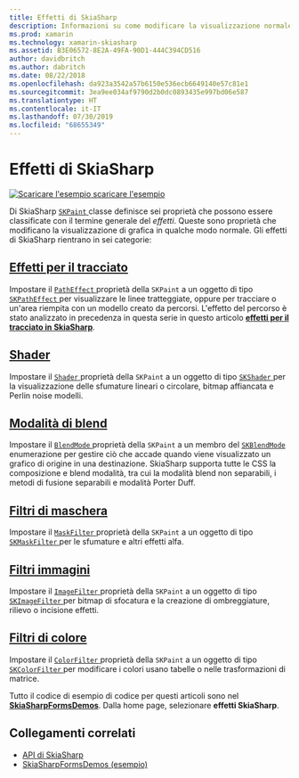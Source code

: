 ```yaml
---
title: Effetti di SkiaSharp
description: Informazioni su come modificare la visualizzazione normale della grafica con sfumature, bitmap per l'affiancamento, le modalità di blend, blur e altri effetti.
ms.prod: xamarin
ms.technology: xamarin-skiasharp
ms.assetid: B3E06572-8E2A-49FA-90D1-444C394CD516
author: davidbritch
ms.author: dabritch
ms.date: 08/22/2018
ms.openlocfilehash: da923a3542a57b6150e536ecb6649140e57c81e1
ms.sourcegitcommit: 3ea9ee034af9790d2b0dc0893435e997bd06e587
ms.translationtype: HT
ms.contentlocale: it-IT
ms.lasthandoff: 07/30/2019
ms.locfileid: "68655349"
---
```

# <a name="skiasharp-effects"></a>Effetti di SkiaSharp

[![Scaricare l'esempio](~/media/shared/download.png) scaricare l'esempio](https://docs.microsoft.com/samples/xamarin/xamarin-forms-samples/skiasharpforms-demos)

Di SkiaSharp [ `SKPaint` ](xref:SkiaSharp.SKPaint) classe definisce sei proprietà che possono essere classificate con il termine generale del _effetti_. Queste sono proprietà che modificano la visualizzazione di grafica in qualche modo normale. Gli effetti di SkiaSharp rientrano in sei categorie:

## <a name="path-effectscurveseffectsmd"></a>[Effetti per il tracciato](../curves/effects.md)

Impostare il [ `PathEffect` ](xref:SkiaSharp.SKPaint.PathEffect) proprietà della `SKPaint` a un oggetto di tipo [ `SKPathEffect` ](xref:SkiaSharp.SKPathEffect) per visualizzare le linee tratteggiate, oppure per tracciare o un'area riempita con un modello creato da percorsi. L'effetto del percorso è stato analizzato in precedenza in questa serie in questo articolo [ **effetti per il tracciato in SkiaSharp**](../curves/effects.md).

## <a name="shadersshadersindexmd"></a>[Shader](shaders/index.md)

Impostare il [ `Shader` ](xref:SkiaSharp.SKPaint.Shader) proprietà della `SKPaint` a un oggetto di tipo [ `SKShader` ](xref:SkiaSharp.SKShader) per la visualizzazione delle sfumature lineari o circolare, bitmap affiancata e Perlin noise modelli.

## <a name="blend-modesblend-modesindexmd"></a>[Modalità di blend](blend-modes/index.md)

Impostare il [ `BlendMode` ](xref:SkiaSharp.SKPaint.BlendMode) proprietà della `SKPaint` a un membro del [ `SKBlendMode` ](xref:SkiaSharp.SKBlendMode) enumerazione per gestire ciò che accade quando viene visualizzato un grafico di origine in una destinazione. SkiaSharp supporta tutte le CSS la composizione e blend modalità, tra cui la modalità blend non separabili, i metodi di fusione separabili e modalità Porter Duff.

## <a name="mask-filtersmask-filtersmd"></a>[Filtri di maschera](mask-filters.md)

Impostare il [ `MaskFilter` ](xref:SkiaSharp.SKPaint.MaskFilter) proprietà della `SKPaint` a un oggetto di tipo [ `SKMaskFilter` ](xref:SkiaSharp.SKMaskFilter) per le sfumature e altri effetti alfa.

## <a name="image-filtersimage-filtersmd"></a>[Filtri immagini](image-filters.md)

Impostare il [ `ImageFilter` ](xref:SkiaSharp.SKPaint.ImageFilter) proprietà della `SKPaint` a un oggetto di tipo [ `SKImageFilter` ](xref:SkiaSharp.SKImageFilter) per bitmap di sfocatura e la creazione di ombreggiature, rilievo o incisione effetti.

## <a name="color-filterscolor-filtersmd"></a>[Filtri di colore](color-filters.md)

Impostare il [ `ColorFilter` ](xref:SkiaSharp.SKPaint.ColorFilter) proprietà della `SKPaint` a un oggetto di tipo [ `SKColorFilter` ](xref:SkiaSharp.SKColorFilter) per modificare i colori usano tabelle o nelle trasformazioni di matrice.

Tutto il codice di esempio di codice per questi articoli sono nel [ **SkiaSharpFormsDemos**](https://docs.microsoft.com/samples/xamarin/xamarin-forms-samples/skiasharpforms-demos). Dalla home page, selezionare **effetti SkiaSharp**.

## <a name="related-links"></a>Collegamenti correlati

- [API di SkiaSharp](https://docs.microsoft.com/dotnet/api/skiasharp)
- [SkiaSharpFormsDemos (esempio)](https://docs.microsoft.com/samples/xamarin/xamarin-forms-samples/skiasharpforms-demos)

